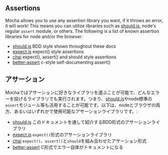 <h2 id="assertions">Assertions</h2>

 Mocha allows you to use any assertion library you want, if it throws an error, it will work! This means you can utilize libraries such as [should.js](http://github.com/visionmedia/should.js), node's regular `assert` module, or others. The following is a list of known assertion libraries for node and/or the browser:

  - [should.js](http://github.com/visionmedia/should.js) BDD style shown throughout these docs
  - [expect.js](https://github.com/LearnBoost/expect.js) expect() style assertions
  - [chai](http://chaijs.com/) expect(), assert() and should style assertions
  - [better-assert](https://github.com/visionmedia/better-assert) c-style self-documenting assert()

<h2 id="assertions">アサーション</h2>

 Mochaではアサーションに好きなライブラリを選ぶことが可能で、どんなエラーを投げるライブラリでも実行されます。つまり、[should.js](http://github.com/visionmedia/should.js)やnode標準の`assert`モジュール等も活用することが可能です。以下は、nodeとブラウザの両方、あるいはいずれかで使用可能なアサーションライブラリです。:

  - [should.js](http://github.com/visionmedia/should.js) このドキュメントを通して紹介するBDD形式のアサーションライブラリ
  - [expect.js](https://github.com/LearnBoost/expect.js) `expect()`形式のアサーションライブラリ
  - [chai](http://chaijs.com/) `expect()`、`assert()`と`should`を組み合わせたアサーション形式
  - [better-assert](https://github.com/visionmedia/better-assert) C形式でエラー自体がドキュメントになる